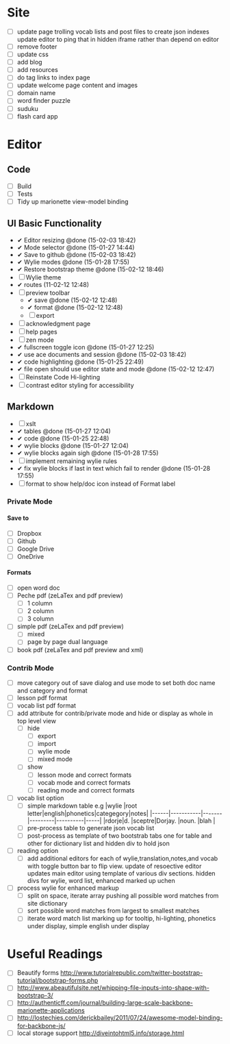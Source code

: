 # Site
* ☐ update page trolling vocab lists and post files to create json indexes update editor to ping that in hidden iframe rather than depend on editor
* ☐ remove footer
* ☐ update css
* ☐ add blog
* ☐ add resources
* ☐ do tag links to index page
* ☐ update welcome page content and images
* ☐ domain name
* ☐ word finder puzzle
* ☐ suduku
* ☐ flash card app

# Editor

## Code
* ☐ Build
* ☐ Tests
* ☐ Tidy up marionette view-model binding

## UI Basic Functionality 
* ✔ Editor resizing @done (15-02-03 18:42)
* ✔ Mode selector @done (15-01-27 14:44)
* ✔ Save to github @done (15-02-03 18:42)
* ✔ Wylie modes @done (15-01-28 17:55)
* ✔ Restore bootstrap theme @done (15-02-12 18:46)
* ☐ Wylie theme
* ✔ routes (11-02-12 12:48)
* ☐ preview toolbar
    * ✔ save @done (15-02-12 12:48)
    * ✔ format @done (15-02-12 12:48)
    * ☐ export
* ☐ acknowledgment page
* ☐ help pages
* ☐ zen mode
* ✔ fullscreen toggle icon @done (15-01-27 12:25)
* ✔ use ace documents and session @done (15-02-03 18:42)
* ✔ code highlighting @done (15-01-25 22:49)
* ✔ file open should use editor state and mode @done (15-02-12 12:47)
* ☐ Reinstate Code Hi-lighting
* ☐ contrast editor styling for accessibility

## Markdown
* ☐ xslt
* ✔ tables @done (15-01-27 12:04)
* ✔ code @done (15-01-25 22:48)
* ✔ wylie blocks @done (15-01-27 12:04)
* ✔ wylie blocks again sigh @done (15-01-28 17:55)
* ☐ implement remaining wylie rules
* ✔ fix wylie blocks if last in text which fail to render @done (15-01-28 17:55)
* ☐ format to show help/doc icon instead of Format label

### Private Mode

#### Save to
* ☐ Dropbox
* ☐ Github
* ☐ Google Drive
* ☐ OneDrive

#### Formats
* ☐ open word doc
* ☐ Peche pdf (zeLaTex and pdf preview)
    * ☐ 1 column
    * ☐ 2 column
    * ☐ 3 column
* ☐ simple pdf (zeLaTex and pdf preview)
    * ☐ mixed
    * ☐ page by page dual language
* ☐ book pdf (zeLaTex and pdf preview and xml)

### Contrib Mode
* ☐ move category out of save dialog and use mode to set both doc name and category and format
* ☐ lesson pdf format
* ☐ vocab list pdf format
* ☐ add attribute for contrib/private mode and hide or display as whole in top level view
    * ☐ hide 
        * ☐ export
        * ☐ import
        * ☐ wylie mode
        * ☐ mixed mode
    * ☐ show
        * ☐ lesson mode and correct formats
        * ☐ vocab mode and correct formats
        * ☐ reading mode and correct formats
* ☐ vocab list option 
    * ☐ simple markdown table e.g
        |wylie |root letter|english|phonetics|categegory|notes|
        |------|-----------|-------|---------|----------|-----|
        |rdorje|d.         |sceptre|Dorjay.  |noun.     |blah |
    * ☐ pre-process table to generate json vocab list
    * ☐ post-process as template of two bootstrab tabs one for table and other for dictionary list and hidden div to hold json
* ☐ reading option
    * ☐ add additional editors for each of wylie,translation,notes,and vocab with toggle button bar to flip view. update of resoective editor updates main editor using template of various div sections. hidden divs for wylie, word list, enhanced marked up uchen
* ☐ process wylie for enhanced markup
    * ☐ split on space, iterate array pushing all possible word matches from site dictionary
    * ☐ sort possible word matches from largest to smallest matches
    * ☐ iterate word match list marking up for tooltip, hi-lighting, phonetics under display, simple english under display

# Useful Readings
* ☐ Beautify forms http://www.tutorialrepublic.com/twitter-bootstrap-tutorial/bootstrap-forms.php
* ☐ http://www.abeautifulsite.net/whipping-file-inputs-into-shape-with-bootstrap-3/
* ☐ http://authenticff.com/journal/building-large-scale-backbone-marionette-applications
* ☐ http://lostechies.com/derickbailey/2011/07/24/awesome-model-binding-for-backbone-js/
* ☐ local storage support http://diveintohtml5.info/storage.html
